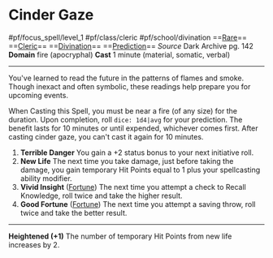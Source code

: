 # Cinder Gaze
#pf/focus_spell/level_1 #pf/class/cleric #pf/school/divination 
==[Rare](../../../Traits/Rare.md)== ==[Cleric](../../../Traits/Cleric.md)== ==[Divination](../../../Traits/Divination.md)== ==[Prediction](../../../Traits/Prediction.md)==
*Source* Dark Archive pg. 142
**Domain** fire (apocryphal)
**Cast** 1 minute (material, somatic, verbal)

---
You've learned to read the future in the patterns of flames and smoke. Though inexact and often symbolic, these readings help prepare you for upcoming events.

When Casting this Spell, you must be near a fire (of any size) for the duration. Upon completion, roll `dice: 1d4|avg` for your prediction. The benefit lasts for 10 minutes or until expended, whichever comes first. After casting cinder gaze, you can't cast it again for 10 minutes.

1. **Terrible Danger** You gain a +2 status bonus to your next initiative roll.
2. **New Life** The next time you take damage, just before taking the damage, you gain temporary Hit Points equal to 1 plus your spellcasting ability modifier.
3. **Vivid Insight** ([Fortune](../../../Traits/Fortune.md)) The next time you attempt a check to Recall Knowledge, roll twice and take the higher result.
4. **Good Fortune** ([Fortune](../../../Traits/Fortune.md)) The next time you attempt a saving throw, roll twice and take the better result.

<hr>

**Heightened (+1)** The number of temporary Hit Points from new life increases by 2.